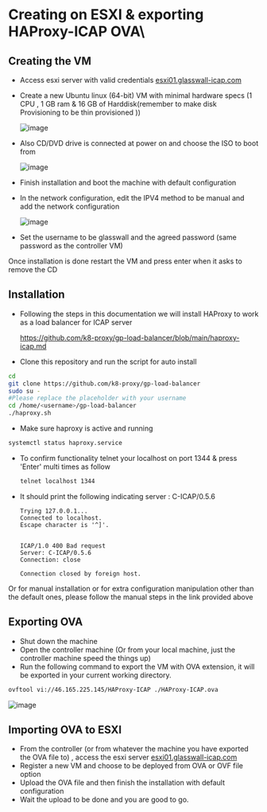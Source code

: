 # Creating on ESXI & exporting HAProxy-ICAP OVA\



## Creating the VM

* Access esxi server with valid credentials   [esxi01.glasswall-icap.com](http://esxi01.glasswall-icap.com) 

* Create a new Ubuntu linux (64-bit) VM with minimal hardware specs (1 CPU , 1 GB ram & 16 GB of Harddisk(remember to make disk Provisioning to be thin provisioned  )) 

  ![image](https://user-images.githubusercontent.com/58347752/100459771-b0a60a80-30ce-11eb-959e-018d88a8cf2b.png)

* Also CD/DVD drive is connected at power on and choose the ISO to boot from

  ![image](https://user-images.githubusercontent.com/58347752/100460151-66715900-30cf-11eb-914e-2f802acb5052.png)

* Finish installation and boot the machine with default configuration

* In the network configuration, edit the IPV4 method to be manual and add the network configuration 

  ![image](https://user-images.githubusercontent.com/58347752/100460549-0a5b0480-30d0-11eb-89cb-5cabfeebbefd.png)

* Set the username to be glasswall and the agreed password (same password as the controller VM)

Once installation is done restart the VM and press enter when it asks to remove the CD



## Installation

* Following the steps in this documentation we will install HAProxy to work as a load balancer for ICAP server

  https://github.com/k8-proxy/gp-load-balancer/blob/main/haproxy-icap.md

* Clone this repository and run the script for auto install

```bash
cd
git clone https://github.com/k8-proxy/gp-load-balancer
sudo su -
#Please replace the placeholder with your username
cd /home/<username>/gp-load-balancer
./haproxy.sh
```

* Make sure haproxy is active and running

```bash
systemctl status haproxy.service
```

* To confirm functionality telnet your localhost on port 1344 & press 'Enter' multi times as follow

  ```bash
  telnet localhost 1344
  ```

* It should print the following indicating server : C-ICAP/0.5.6

  ```
  Trying 127.0.0.1...
  Connected to localhost.
  Escape character is '^]'.
                  
  
  ICAP/1.0 400 Bad request
  Server: C-ICAP/0.5.6
  Connection: close
  
  Connection closed by foreign host.
  ```

Or for manual installation or for extra configuration manipulation other than the default ones, please follow the manual steps in the link provided above



## Exporting OVA

* Shut down the machine 
* Open the controller machine (Or from your local machine, just the controller machine speed the things up)
* Run the following command to export the VM with OVA extension, it will be exported in your current working directory.

```bash
ovftool vi://46.165.225.145/HAProxy-ICAP ./HAProxy-ICAP.ova
```

![image](https://user-images.githubusercontent.com/58347752/100462111-7179b880-30d2-11eb-93df-ccd893478fe7.png) 



## Importing OVA to ESXI

* From the controller (or from whatever the machine you have exported the OVA file to) , access the esxi server [esxi01.glasswall-icap.com](http://esxi01.glasswall-icap.com) 
*  Register a new VM and choose to be deployed from OVA or OVF file option
* Upload the OVA file and then finish the installation with default configuration
* Wait the upload to be done and you are good to go.